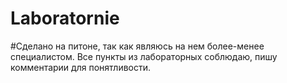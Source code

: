 # Laboratornie
#Сделано на питоне, так как являюсь на нем более-менее специалистом. Все пункты из лабораторных соблюдаю, пишу комментарии для понятливости.
